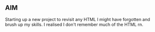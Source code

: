 ## AIM 
Starting up a new project to revisit any HTML I might have forgotten and brush up my skills. I realised I don't remember much of the HTML rn.